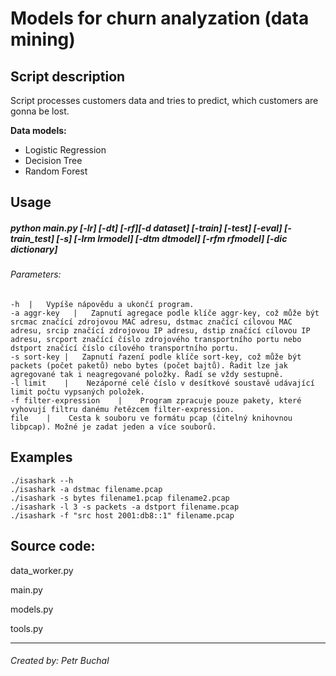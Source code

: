 Models for churn analyzation (data mining)
====================
Script description
-----------
Script processes customers data and tries to predict, which customers are gonna be lost.

**Data models:**

* Logistic Regression
* Decision Tree
* Random Forest

Usage
-----
##### python main.py [-lr] [-dt] [-rf][-d dataset] [-train] [-test] [-eval] [-train_test] [-s] [-lrm lrmodel] [-dtm dtmodel] [-rfm rfmodel] [-dic dictionary]
###### Parameters: 

    -h  |   Vypíše nápovědu a ukončí program.
    -a aggr-key   |   Zapnutí agregace podle klíče aggr-key, což může být srcmac značící zdrojovou MAC adresu, dstmac značící cílovou MAC adresu, srcip značící zdrojovou IP adresu, dstip značící cílovou IP adresu, srcport značící číslo zdrojového transportního portu nebo dstport značící číslo cílového transportního portu.
    -s sort-key |   Zapnutí řazení podle klíče sort-key, což může být packets (počet paketů) nebo bytes (počet bajtů). Řadit lze jak agregované tak i neagregované položky. Řadí se vždy sestupně.
    -l limit    |    Nezáporné celé číslo v desítkové soustavě udávající limit počtu vypsaných položek.
    -f filter-expression    |    Program zpracuje pouze pakety, které vyhovují filtru danému řetězcem filter-expression. 
    file    |    Cesta k souboru ve formátu pcap (čitelný knihovnou libpcap). Možné je zadat jeden a více souborů.

Examples
-----------------
    ./isashark --h
    ./isashark -a dstmac filename.pcap
    ./isashark -s bytes filename1.pcap filename2.pcap
    ./isashark -l 3 -s packets -a dstport filename.pcap
    ./isashark -f "src host 2001:db8::1" filename.pcap


Source code:
---------------------------
data_worker.py

main.py

models.py

tools.py

****

###### Created by: Petr Buchal
